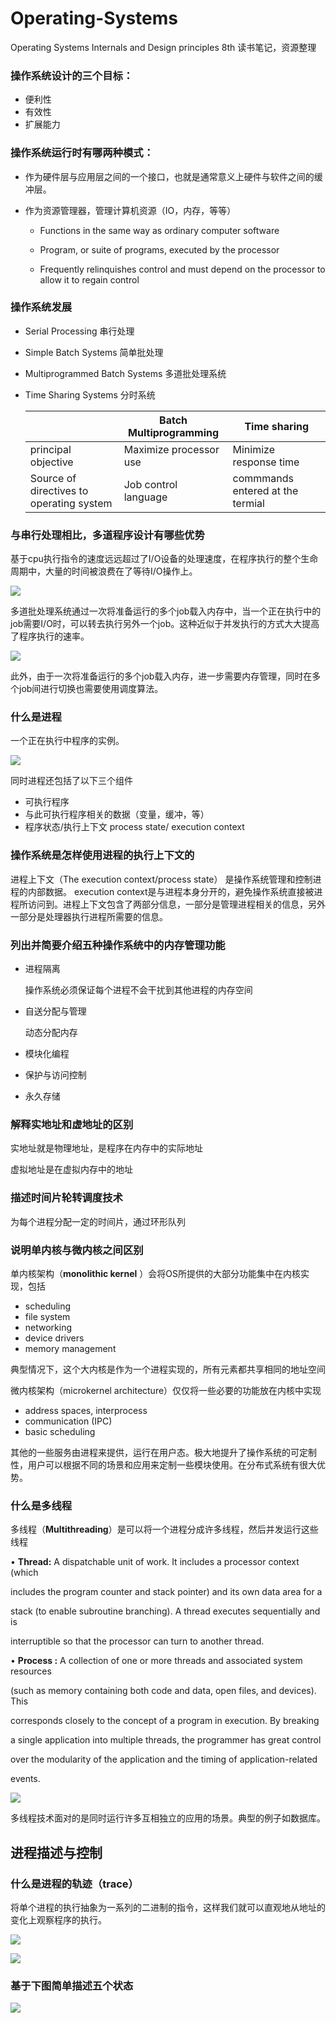 # Operating-Systems
 Operating Systems Internals and Design principles 8th 读书笔记，资源整理

<!--more-->

### 操作系统设计的三个目标：

- 便利性
- 有效性
- 扩展能力

### 操作系统运行时有哪两种模式：

- 作为硬件层与应用层之间的一个接口，也就是通常意义上硬件与软件之间的缓冲层。

- 作为资源管理器，管理计算机资源（IO，内存，等等）

  - Functions in the same way as ordinary computer software

  - Program, or suite of programs, executed by the processor

  - Frequently relinquishes control and must depend on the processor to allow it to regain control





### 操作系统发展

- Serial Processing 串行处理

- Simple Batch Systems 简单批处理

- Multiprogrammed Batch Systems 多道批处理系统

- Time Sharing Systems 分时系统

  |                                          | Batch Multiprogramming | Time sharing                     |
  | ---------------------------------------- | ---------------------- | -------------------------------- |
  | principal objective                      | Maximize processor use | Minimize response time           |
  | Source of directives to operating system | Job control language   | commmands entered at the termial |

  



### 与串行处理相比，多道程序设计有哪些优势

基于cpu执行指令的速度远远超过了I/O设备的处理速度，在程序执行的整个生命周期中，大量的时间被浪费在了等待I/O操作上。

![](Operating-System\2_3.jpg)

多道批处理系统通过一次将准备运行的多个job载入内存中，当一个正在执行中的job需要I/O时，可以转去执行另外一个job。这种近似于并发执行的方式大大提高了程序执行的速率。

![](Operating-System\2_4.jpg)

此外，由于一次将准备运行的多个job载入内存，进一步需要内存管理，同时在多个job间进行切换也需要使用调度算法。

### 什么是进程

一个正在执行中程序的实例。

![](Operating-System\2_5.jpg)

同时进程还包括了以下三个组件

- 可执行程序
- 与此可执行程序相关的数据（变量，缓冲，等）
- 程序状态/执行上下文 process state/ execution context 

### 操作系统是怎样使用进程的执行上下文的

进程上下文（The execution context/process state） 是操作系统管理和控制进程的内部数据。 execution context是与进程本身分开的，避免操作系统直接被进程所访问到。进程上下文包含了两部分信息，一部分是管理进程相关的信息，另外一部分是处理器执行进程所需要的信息。

### 列出并简要介绍五种操作系统中的内存管理功能

- 进程隔离 

  操作系统必须保证每个进程不会干扰到其他进程的内存空间

- 自送分配与管理 

  动态分配内存

- 模块化编程

- 保护与访问控制

- 永久存储

### 解释实地址和虚地址的区别

实地址就是物理地址，是程序在内存中的实际地址

虚拟地址是在虚拟内存中的地址

### 描述时间片轮转调度技术

为每个进程分配一定的时间片，通过环形队列

### 说明单内核与微内核之间区别

单内核架构（**monolithic kernel** ）会将OS所提供的大部分功能集中在内核实现，包括

- scheduling
- file system
- networking
- device drivers
- memory management

典型情况下，这个大内核是作为一个进程实现的，所有元素都共享相同的地址空间

微内核架构（microkernel architecture）仅仅将一些必要的功能放在内核中实现

- address spaces, interprocess
- communication (IPC)
- basic scheduling

其他的一些服务由进程来提供，运行在用户态。极大地提升了操作系统的可定制性，用户可以根据不同的场景和应用来定制一些模块使用。在分布式系统有很大优势。

### 什么是多线程

多线程（**Multithreading**）是可以将一个进程分成许多线程，然后并发运行这些线程



• **Thread:** A dispatchable unit of work. It includes a processor context (which

includes the program counter and stack pointer) and its own data area for a

stack (to enable subroutine branching). A thread executes sequentially and is

interruptible so that the processor can turn to another thread.



• **Process :** A collection of one or more threads and associated system resources

(such as memory containing both code and data, open files, and devices). This

corresponds closely to the concept of a program in execution. By breaking

a single application into multiple threads, the programmer has great control

over the modularity of the application and the timing of application-related

events.

![](Operating-System\2_6.jpg)

多线程技术面对的是同时运行许多互相独立的应用的场景。典型的例子如数据库。



## 进程描述与控制

### 什么是进程的轨迹（trace）

将单个进程的执行抽象为一系列的二进制的指令，这样我们就可以直观地从地址的变化上观察程序的执行。

![](https://github.com/fengxiaohu/Operating-Systems/blob/master/Operating-System/3.2.JPG)

![](Operating-System\3.3.jpg)

### 基于下图简单描述五个状态

![](Operating-System\3.4.jpg)




